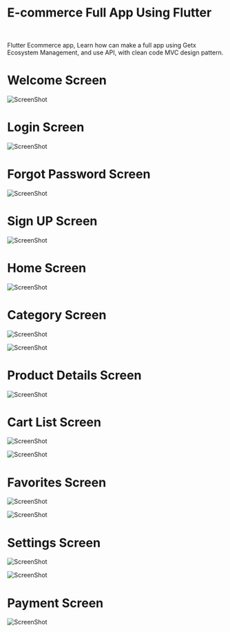 <h1>E-commerce Full App Using Flutter</h1>
<br>
<p>Flutter Ecommerce app, Learn how can make a full app using Getx Ecosystem Management, and use API, with clean code MVC design pattern.</p>

<h1>Welcome Screen</h1>

![ScreenShot](https://github.com/Ebrahim1133/-E-commerce-Full-App-Using-Flutter/blob/master/Screenshot_20220517-182744.jpg)

<h1>Login Screen</h1>

![ScreenShot](https://github.com/Ebrahim1133/-E-commerce-Full-App-Using-Flutter/blob/master/Screenshot_20220517-182806.jpg)

<h1>Forgot Password Screen</h1>

![ScreenShot](https://github.com/Ebrahim1133/-E-commerce-Full-App-Using-Flutter/blob/master/Screenshot_20220517-182830.jpg)

<h1>Sign UP Screen</h1>

![ScreenShot](https://github.com/Ebrahim1133/-E-commerce-Full-App-Using-Flutter/blob/master/Screenshot_20220517-182816.jpg)

<h1>Home Screen</h1>

![ScreenShot](https://github.com/Ebrahim1133/-E-commerce-Full-App-Using-Flutter/blob/master/Screenshot_20220517-182933.jpg)

<h1>Category Screen</h1>

![ScreenShot](https://github.com/Ebrahim1133/-E-commerce-Full-App-Using-Flutter/blob/master/Screenshot_20220517-190415%5B1%5D.jpg)

![ScreenShot](https://github.com/Ebrahim1133/-E-commerce-Full-App-Using-Flutter/blob/master/Screenshot_20220517-190440%5B1%5D.jpg)

<h1>Product Details Screen</h1>

![ScreenShot](https://github.com/Ebrahim1133/-E-commerce-Full-App-Using-Flutter/blob/master/Screenshot_20220517-182949.jpg)

<h1>Cart List Screen</h1>

![ScreenShot](https://github.com/Ebrahim1133/-E-commerce-Full-App-Using-Flutter/blob/master/Screenshot_20220517-182959.jpg)

![ScreenShot](https://github.com/Ebrahim1133/-E-commerce-Full-App-Using-Flutter/blob/master/Screenshot_20220517-183038.jpg)

<h1>Favorites Screen</h1>

![ScreenShot](https://github.com/Ebrahim1133/-E-commerce-Full-App-Using-Flutter/blob/master/Screenshot_20220517-183059.jpg)

![ScreenShot](https://github.com/Ebrahim1133/-E-commerce-Full-App-Using-Flutter/blob/master/Screenshot_20220517-183108.jpg)

<h1>Settings Screen</h1>

![ScreenShot](https://github.com/Ebrahim1133/-E-commerce-Full-App-Using-Flutter/blob/master/Screenshot_20220517-182852.jpg)

![ScreenShot](https://github.com/Ebrahim1133/-E-commerce-Full-App-Using-Flutter/blob/master/Screenshot_20220517-182912.jpg)

<h1>Payment Screen</h1>

![ScreenShot](https://github.com/Ebrahim1133/-E-commerce-Full-App-Using-Flutter/blob/master/Screenshot_20220517-183015.jpg)
